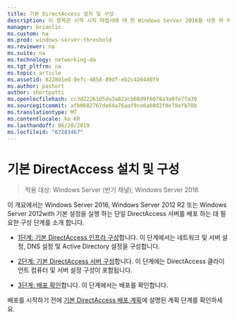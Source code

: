 ```yaml
---
title: 기본 DirectAccess 설치 및 구성
description: 이 항목은 시작 시작 마법사에 대 한 Windows Server 2016을 사용 하 여 단일 DirectAccess 서버 배포 가이드의 일부
manager: brianlic
ms.custom: na
ms.prod: windows-server-threshold
ms.reviewer: na
ms.suite: na
ms.technology: networking-da
ms.tgt_pltfrm: na
ms.topic: article
ms.assetid: 8228d1ed-0efc-4858-89df-eb2c426440f9
ms.author: pashort
author: shortpatti
ms.openlocfilehash: cc3d22261d5da3a82acb08d9f6078a3a0fe7fa39
ms.sourcegitcommit: afb0602767de64a76aaf9ce6a60d2f0e78efb78b
ms.translationtype: MT
ms.contentlocale: ko-KR
ms.lasthandoff: 06/20/2019
ms.locfileid: "67283467"
---
```

# <a name="install-and-configure-basic-directaccess"></a>기본 DirectAccess 설치 및 구성

>적용 대상: Windows Server (반기 채널), Windows Server 2016

이 개요에서는 Windows Server 2016, Windows Server 2012 R2 또는 Windows Server 2012with 기본 설정을 실행 하는 단일 DirectAccess 서버를 배포 하는 데 필요한 구성 단계를 소개 합니다.  
  
-   [1단계: 기본 DirectAccess 인프라 구성](da-basic-configure-s1-infrastructure.md)합니다. 이 단계에서는 네트워크 및 서버 설정, DNS 설정 및 Active Directory 설정을 구성합니다.  
  
-   [2단계: 기본 DirectAccess 서버 구성](da-basic-configure-s2-server.md)합니다. 이 단계에는 DirectAccess 클라이언트 컴퓨터 및 서버 설정 구성이 포함됩니다.  
  
-   [3단계: 배포 확인](da-basic-configure-s3-verify.md)합니다. 이 단계에서는 배포를 확인합니다.  
  
배포를 시작하기 전에 [기본 DirectAccess 배포 계획](Plan-a-Basic-DirectAccess-Deployment.md)에 설명된 계획 단계를 확인하세요.  
  


